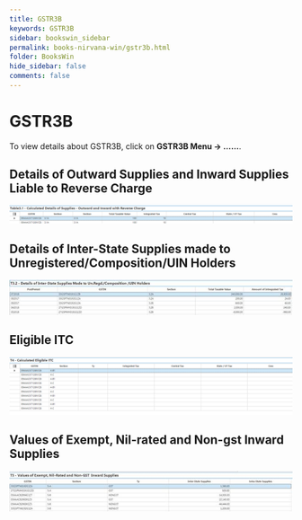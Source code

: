 ```yaml
---
title: GSTR3B
keywords: GSTR3B
sidebar: bookswin_sidebar
permalink: books-nirvana-win/gstr3b.html
folder: BooksWin
hide_sidebar: false
comments: false
---
```


# GSTR3B

To view details about GSTR3B, click on **GSTR3B Menu -> ……**.

## Details of Outward Supplies and Inward Supplies Liable to Reverse Charge

![](/images/gstr3b-detail-outward.png)

## Details of Inter-State Supplies made to Unregistered/Composition/UIN Holders


![](/images/gstr3b-detail-interstate.jpg)

## Eligible ITC

![](/images/gstr3b-eligible-itc.png)

## Values of Exempt, Nil-rated and Non-gst Inward Supplies

![](/images/gstr3b-value-exempt.jpg)



